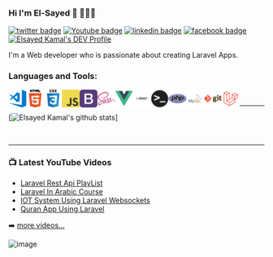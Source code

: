 ### Hi I'm El-Sayed 👋 👨🏻‍💻

[![twitter badge](https://img.shields.io/badge/twitter-@el_sayed85-%231FA1F1?style=flat&logo=twitter&logoColor=white)](https://twitter.com/el_sayed85)
[![Youtube badge]( https://img.shields.io/youtube/channel/subscribers/UCUvdnGjHDTPp2cvDRuElPIw?style=flat&logo=youtube&logoColor=white)](https://www.youtube.com/channel/UCUvdnGjHDTPp2cvDRuElPIw)
[![linkedin badge](https://img.shields.io/badge/linkedin-elsayed85-%230177B5?style=flat&logo=linkedin)](https://www.linkedin.com/in/elsayed85)
[![facebook badge](https://img.shields.io/badge/facebook-elsayed.k.mohamed-&1877F2?style=flat&logo=facebook&logoColor=white&color=1877F2)](https://www.facebook.com/elsayed.k.mohamed)
[![Elsayed Kamal's DEV Profile](https://img.shields.io/badge/dev.to-elsayed85-&1877F2?style=flat&logo=dev.to&logoColor=white&color=0A0A0A)](https://dev.to/elsayed85)

I'm a Web developer who is passionate about creating Laravel Apps.

### Languages and Tools:
  <!-- start tools and languages -->
  <img align="left" alt="Visual Studio Code" width="35px" src="https://raw.githubusercontent.com/github/explore/80688e429a7d4ef2fca1e82350fe8e3517d3494d/topics/visual-studio-code/visual-studio-code.png" />
  <img align="left" alt="HTML5" width="35px" src="https://raw.githubusercontent.com/github/explore/80688e429a7d4ef2fca1e82350fe8e3517d3494d/topics/html/html.png" />
  <img align="left" alt="CSS3" width="35px" src="https://raw.githubusercontent.com/github/explore/80688e429a7d4ef2fca1e82350fe8e3517d3494d/topics/css/css.png" />
  <img align="left" alt="JavaScript" width="35px"src="https://raw.githubusercontent.com/github/explore/80688e429a7d4ef2fca1e82350fe8e3517d3494d/topics/javascript/javascript.png"/>
  <img align="left" alt="bootstrap" width="35px" src="https://raw.githubusercontent.com/github/explore/80688e429a7d4ef2fca1e82350fe8e3517d3494d/topics/bootstrap/bootstrap.png" />
  <img align="left" alt="Sass" width="35px" src="https://raw.githubusercontent.com/github/explore/80688e429a7d4ef2fca1e82350fe8e3517d3494d/topics/sass/sass.png" />
  <img align="left" alt="Vue" width="35px" src="https://raw.githubusercontent.com/github/explore/80688e429a7d4ef2fca1e82350fe8e3517d3494d/topics/vue/vue.png" />
  <img align="left" alt="Jquery" width="35px" src="https://raw.githubusercontent.com/github/explore/80688e429a7d4ef2fca1e82350fe8e3517d3494d/topics/jquery/jquery.png" />
  <img align="left" width="35px" src="https://raw.githubusercontent.com/github/explore/80688e429a7d4ef2fca1e82350fe8e3517d3494d/topics/terminal/terminal.png" />
  <img align="left" alt="Jquery" width="35px" src="https://raw.githubusercontent.com/github/explore/80688e429a7d4ef2fca1e82350fe8e3517d3494d/topics/php/php.png" />
  <img align="left" width="35px" src="https://raw.githubusercontent.com/github/explore/80688e429a7d4ef2fca1e82350fe8e3517d3494d/topics/mysql/mysql.png" />
  <img align="left" width="35px" src="https://raw.githubusercontent.com/github/explore/80688e429a7d4ef2fca1e82350fe8e3517d3494d/topics/git/git.png" />
  <img align="left" alt="Laravel" width="35px" src="https://raw.githubusercontent.com/github/explore/80688e429a7d4ef2fca1e82350fe8e3517d3494d/topics/laravel/laravel.png" />


<br>
<hr>

[![Elsayed Kamal's github stats](https://github-readme-stats.vercel.app/api/top-langs/?username=elsayed85&langs_count=6&layout=compact)]

<br>
<hr>

### 📺 Latest YouTube Videos
- [Laravel Rest Api PlayList](https://www.youtube.com/watch?v=UlnipC5umxY&list=PLAfOI2f7V2Gns8rl2GWfTxXe4-GPu8O9j)
- [Laravel In Arabic Course](https://www.youtube.com/watch?v=LkDv7phYs44&list=PLAfOI2f7V2GmaZZl3dc-t4VV8K5Tf5kSh)
- [IOT System Using Laravel Websockets](https://www.youtube.com/watch?v=4oar_hJT-QI)
- [Quran App Using Laravel](https://www.youtube.com/watch?v=_jW3beDxppA)
<!-- YOUTUBE:END -->

➡️ [more videos...](https://www.youtube.com/channel/UCUvdnGjHDTPp2cvDRuElPIw)


![image](https://github.com/freekmurze/freekmurze/blob/master/dino.gif)
